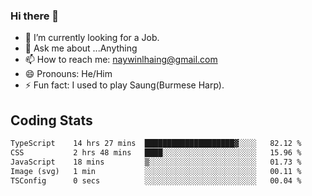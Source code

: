 ### Hi there 👋

- 🔭 I’m currently looking for a Job.
- 💬 Ask me about ...Anything
- 📫 How to reach me: naywinlhaing@gmail.com
- 😄 Pronouns: He/Him
- ⚡ Fun fact: I used to play Saung(Burmese Harp).


## Coding Stats
<!--START_SECTION:waka-->

```txt
TypeScript    14 hrs 27 mins  ████████████████████▓░░░░   82.12 %
CSS           2 hrs 48 mins   ████░░░░░░░░░░░░░░░░░░░░░   15.96 %
JavaScript    18 mins         ▒░░░░░░░░░░░░░░░░░░░░░░░░   01.73 %
Image (svg)   1 min           ░░░░░░░░░░░░░░░░░░░░░░░░░   00.11 %
TSConfig      0 secs          ░░░░░░░░░░░░░░░░░░░░░░░░░   00.04 %
```

<!--END_SECTION:waka-->
